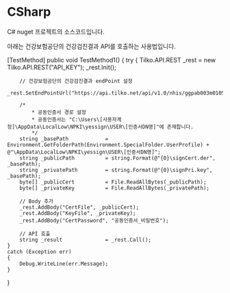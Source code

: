 # CSharp
C# nuget 프로젝트의 소스코드입니다.

아래는 건강보험공단의 건강검진결과 API를 호출하는 사용법입니다.


[TestMethod]
public void TestMethod1()
{
	try
	{
		Tilko.API.REST _rest		= new Tilko.API.REST("API_KEY");
		_rest.Init();

		// 건강보험공단의 건강검진결과 endPoint 설정
		_rest.SetEndPointUrl("https://api.tilko.net/api/v1.0/nhis/ggpab003m0105");

		/*
			* 공동인증서 경로 설정
			* 공동인증서는 "C:\Users\[사용자계정]\AppData\LocalLow\NPKI\yessign\USER\[인증서DN명]"에 존재합니다.
			*/
		string _basePath			= Environment.GetFolderPath(Environment.SpecialFolder.UserProfile) + @"\AppData\LocalLow\NPKI\yessign\USER\[인증서DN명]";
		string _publicPath			= string.Format(@"{0}\signCert.der", _basePath);
		string _privatePath			= string.Format(@"{0}\signPri.key", _basePath);
		byte[] _publicCert			= File.ReadAllBytes(_publicPath);
		byte[] _privateKey			= File.ReadAllBytes(_privatePath);
				
		// Body 추가
		_rest.AddBody("CertFile", _publicCert);
		_rest.AddBody("KeyFile", _privateKey);
		_rest.AddBody("CertPassword", "공동인증서_비밀번호");

		// API 호출
		string _result				= _rest.Call();
	}
	catch (Exception err)
	{
		Debug.WriteLine(err.Message);
	}
}